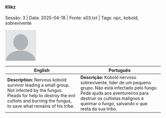 
#### Klikz

Sessão: 3 | Data: 2025-04-18 | Fonte: s03.txt | Tags: npc, kobold, sobrevivente

![Klikz](docs/dm/-/npc/blank.png)

| English | Português |
|---------|-----------|
| **Description:** Nervous kobold survivor leading a small group. Not infected by the fungus. Pleads for help to destroy the evil cultists and burning the fungus, to save what remains of his tribe. | **Descrição:** Kobold nervoso sobrevivente, líder de um pequeno grupo. Não está infectado pelo fungo. Pede ajuda aos aventureiros para destruir os cultistas malignos e queimar o fungo, salvando o que resta da sua tribo. |



















